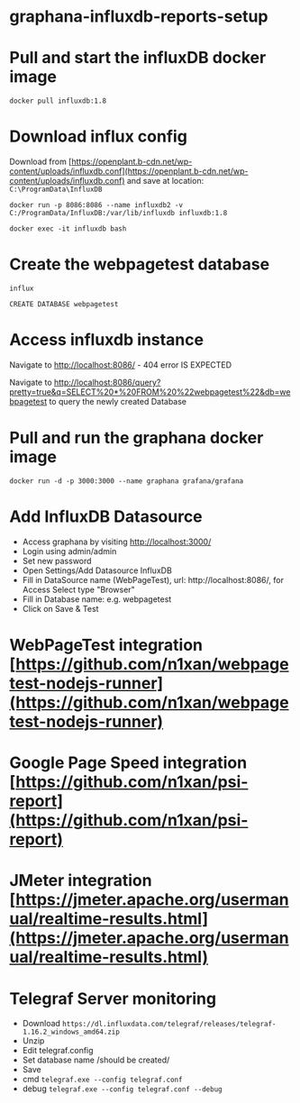 # graphana-influxdb-reports-setup
# Pull and start the influxDB docker image
`docker pull influxdb:1.8`
# Download influx config 
Download from [https://openplant.b-cdn.net/wp-content/uploads/influxdb.conf](https://openplant.b-cdn.net/wp-content/uploads/influxdb.conf) and save at location: `C:\ProgramData\InfluxDB`

`docker run -p 8086:8086 --name influxdb2 -v C:/ProgramData/InfluxDB:/var/lib/influxdb influxdb:1.8`

`docker exec -it influxdb bash`

# Create the webpagetest database
`influx`

`CREATE DATABASE webpagetest`

# Access influxdb instance

Navigate to [http://localhost:8086/](http://localhost:8086/) - 404 error IS EXPECTED

Navigate to [http://localhost:8086/query?pretty=true&q=SELECT%20*%20FROM%20%22webpagetest%22&db=webpagetest](http://localhost:8086/query?pretty=true&q=SELECT%20*%20FROM%20%22webpagetest%22&db=webpagetest) to query the newly created Database

# Pull and run the graphana docker image 
`docker run -d -p 3000:3000 --name graphana grafana/grafana`

# Add InfluxDB Datasource
* Access graphana by visiting [http://localhost:3000/](http://localhost:3000/)
* Login using admin/admin
* Set new password
* Open Settings/Add Datasource InfluxDB
* Fill in DataSource name (WebPageTest), url: http://localhost:8086/, for Access Select type "Browser"
* Fill in Database name: e.g. webpagetest
* Click on Save & Test

# WebPageTest integration [https://github.com/n1xan/webpagetest-nodejs-runner](https://github.com/n1xan/webpagetest-nodejs-runner)
# Google Page Speed integration [https://github.com/n1xan/psi-report](https://github.com/n1xan/psi-report)
# JMeter integration [https://jmeter.apache.org/usermanual/realtime-results.html](https://jmeter.apache.org/usermanual/realtime-results.html)
# Telegraf Server monitoring
* Download `https://dl.influxdata.com/telegraf/releases/telegraf-1.16.2_windows_amd64.zip`
* Unzip
* Edit telegraf.config
* Set database name /should be created/
* Save
* cmd `telegraf.exe --config telegraf.conf`
* debug `telegraf.exe --config telegraf.conf --debug`
